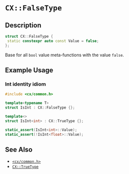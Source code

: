 # `CX::FalseType`
## Description
<area id="no-interactive-code"></area>
```c++
struct CX::FalseType {
 static constexpr auto const Value = false;
};
```
Base for all `bool` value meta-functions with the value `false`.

## Example Usage
### Int identity idiom
```c++
#include <cx/common.h>

template<typename T>
struct IsInt : CX::FalseType {};

template<>
struct IsInt<int> : CX::TrueType {};

static_assert(IsInt<int>::Value);
static_assert(!IsInt<float>::Value);
```

## See Also
 - [`<cx/common.h>`](../cx_common_h.md)
 - [`CX::TrueType`](./true_type.md)
